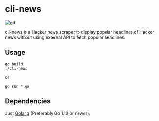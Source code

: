 # cli-news

![gif](https://media.giphy.com/media/Os6F2aFlmq1ewyrLcL/giphy.gif)

cli-news is a Hacker news scraper to display popular headlines of Hacker news without using external API to fetch popular headlines.

## Usage
```
go build 
./cli-news
```
or
```
go run *.go
```

## Dependencies
Just [Golang](https://golang.org/)  (Preferably Go 1.13 or newer). 
